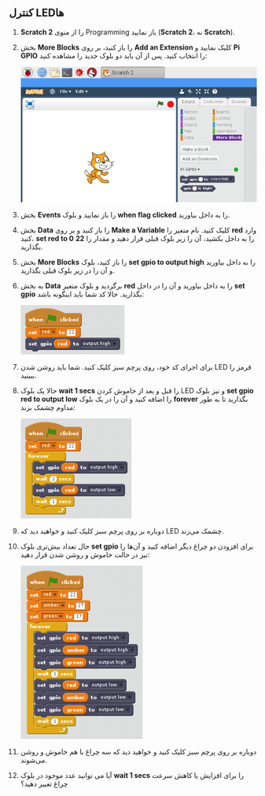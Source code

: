 ## کنترل LEDها

1. **Scratch 2** را از منوی Programming باز نمایید (**Scratch 2**، نه **Scratch**).

2. بخش **More Blocks** را باز کنید، بر روی **Add an Extension** کلیک نمایید و **Pi GPIO** را انتخاب کنید. پس از آن باید دو بلوک جدید را مشاهده کنید:
    
    ![](images/scratch2-1.png)

3. بخش **Events** را باز نمایید و بلوک **when flag clicked** را به داخل بیاورید.

4. بخش **Data** را باز کنید و بر روی **Make a Variable** کلیک کنید. نام متغیر را **red** وارد کنید، **set red to 0** را به داخل بکشید، آن را زیر بلوک قبلی قرار دهید و مقدار را **22** بگذارید.

5. بخش **More Blocks** را باز کنید، بلوک **set gpio to output high** را به داخل بیاورید و آن را در زیر بلوک قبلی بگذارید.

6. به بخش **Data** برگردید و بلوک متغیر **red** را به داخل بیاورید و آن را در داخل **set gpio** بگذارید. حالا کد شما باید اینگونه باشد:
    
    ![](images/scratch2-2.png)

7. برای اجرای کد خود، روی پرچم سبز کلیک کنید. شما باید روشن شدن LED قرمز را ببینید.

8. حالا یک بلوک **wait 1 secs** را قبل و بعد از خاموش کردن LED و نیز بلوک **set gpio red to output low** را اضافه کنید و آن را در یک بلوک **forever** بگذارید تا به طور مداوم چشمک بزند:
    
    ![](images/scratch2-3.png)

9. دوباره بر روی پرچم سبز کلیک کنید و خواهید دید که LED چشمک می‌زند.

10. حال تعداد بیش‌تری بلوک **set gpio** برای افزودن دو چراغ دیگر اضافه کنید و آن‌ها را نیز در حالت خاموش و روشن شدن قرار دهید:
    
    ![](images/scratch2-4.png)

11. دوباره بر روی پرچم سبز کلیک کنید و خواهید دید که سه چراغ با هم خاموش و روشن می‌شوند.

12. آیا می توانید عدد موجود در بلوک **wait 1 secs** را برای افزایش یا کاهش سرعت چراغ تغییر دهید؟